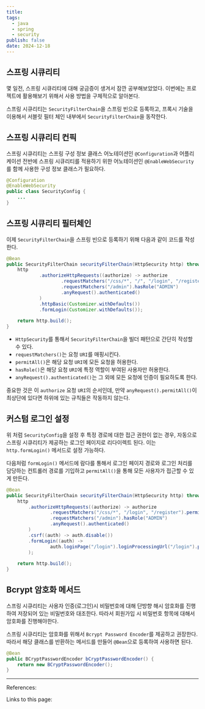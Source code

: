 ```yaml
---
title: 
tags:
  - java
  - spring
  - security
publish: false
date: 2024-12-18
---
```

## 스프링 시큐리티
몇 일전, 스프링 시큐리티에 대해 궁금증이 생겨서 잠깐 공부해보았었다. 이번에는 프로젝트에 활용해보기 위해서 사용 방법을 구체적으로 알아본다. 

스프링 시큐리티는 `SecurityFilterChain`을 스프링 빈으로 등록하고, 프록시 기술을 이용해서 서블릿 필터 체인 내부에서 `SecurityFilterChain`을 동작한다.

## 스프링 시큐리티 컨픽
스프링 시큐리티는 스프링 구성 정보 클래스 어노테이션인 `@Configuration`과 어플리케이션 전반에 스프링 시큐리티를 적용하기 위한 어노테이션인 `@EnableWebSecurity`를 함께 사용한 구성 정보 클래스가 필요하다.

```java
@Configuration  
@EnableWebSecurity  
public class SecurityConfig {
	...
}
```

## 스프링 시큐리티 필터체인
이제 `SecurityFilterChain`을 스프링 빈으로 등록하기 위해 다음과 같이 코드를 작성한다.

```java
@Bean  
public SecurityFilterChain securityFilterChain(HttpSecurity http) throws Exception {  
    http  
            .authorizeHttpRequests((authorize) -> authorize  
                    .requestMatchers("/css/*", "/", "/login", "/register").permitAll()
					.requestMatchers("/admin").hasRole("ADMIN")  
					.anyRequest().authenticated()
            )  
            .httpBasic(Customizer.withDefaults())  
            .formLogin(Customizer.withDefaults());
  
    return http.build();  
}
```

- `HttpSecurity`를 통해서 `SecurityFilterChain`을 빌더 패턴으로 간단히 작성할 수 있다.
- `requestMatchers()`는 요청 `URI`를 매핑시킨다.
- `permitAll()`은 해당 요청 `URI`에 모든 요청을 허용한다.
- `hasRole()`은 해당 요청 `URI`에 특정 역할이 부여된 사용자만 허용한다.
- `anyRequest().authenticated()`는 그 외에 모든 요청에 인증이 필요하도록 한다.

중요한 것은 이 `authorize` 요청 `URI`의 순서인데, 만약 `anyRequest().permitAll()`이 최상단에 있다면 하위에 있는 규칙들은 작동하지 않는다.

## 커스텀 로그인 설정
위 처럼 `SecurityConfig`을 설정 후 특정 경로에 대한 접근 권한이 없는 경우, 자동으로 스프링 시큐리티가 제공하는 로그인 페이지로 리다이렉트 된다. 이는 `http.formLogin()` 메서드로 설정 가능하다.

다음처럼 `formLogin()` 메서드에 람다를 통해서 로그인 페이지 경로와 로그인 처리를 담당하는 컨트롤러 경로를 기입하고 `permitAll()`을 통해 모든 사용자가 접근할 수 있게 만든다.

```java
@Bean  
public SecurityFilterChain securityFilterChain(HttpSecurity http) throws Exception {  
    http  
        .authorizeHttpRequests((authorize) -> authorize  
                .requestMatchers("/css/*", "/login", "/register").permitAll()  
                .requestMatchers("/admin").hasRole("ADMIN")  
                .anyRequest().authenticated()  
        )  
        .csrf((auth) -> auth.disable())  
        .formLogin((auth) ->  
                auth.loginPage("/login").loginProcessingUrl("/login").permitAll()  
        );
  
    return http.build();  
}
```

## Bcrypt 암호화 메서드
스프링 시큐리티는 사용자 인증(로그인)시 비밀번호에 대해 단방향 해시 암호화를 진행하여 저장되어 있는 비밀번호와 대조한다. 따라서 회원가입 시 비밀번호 항목에 대해서 암호화를 진행해야한다. 

스프링 시큐리티는 암호화를 위해서 `Bcrypt Password Encoder`를 제공하고 권장한다. 따라서 해당 클래스를 반환하는 메서드를 만들어 `@Bean`으로 등록하여 사용하면 된다.

```java
@Bean  
public BCryptPasswordEncoder bCryptPasswordEncoder() {  
    return new BCryptPasswordEncoder();  
}
```


---
References: 

Links to this page: 